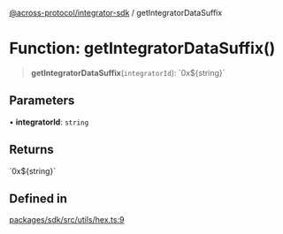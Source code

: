 [@across-protocol/integrator-sdk](../README.md) / getIntegratorDataSuffix

# Function: getIntegratorDataSuffix()

> **getIntegratorDataSuffix**(`integratorId`): \`0x$\{string\}\`

## Parameters

• **integratorId**: `string`

## Returns

\`0x$\{string\}\`

## Defined in

[packages/sdk/src/utils/hex.ts:9](https://github.com/across-protocol/toolkit/blob/fa61c35c7597804e093096de254dbc326f096003/packages/sdk/src/utils/hex.ts#L9)
